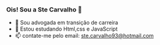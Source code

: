 ### Ois! Sou a Ste Carvalho 👋

- 🔭 Sou advogada em transição de carreira
- 🌱 Estou estudando Html,css e JavaScript
- 📫 contate-me pelo email: ste.carvalho93@hotmail.com
